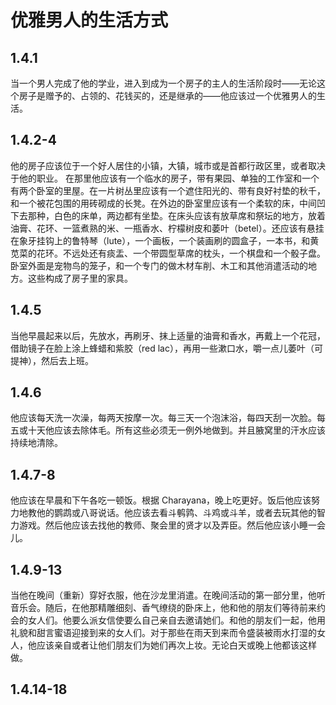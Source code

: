 # 优雅男人的生活方式

## 1.4.1

当一个男人完成了他的学业，进入到成为一个房子的主人的生活阶段时——无论这个房子是赠予的、占领的、花钱买的，还是继承的——他应该过一个优雅男人的生活。

## 1.4.2-4

他的房子应该位于一个好人居住的小镇，大镇，城市或是首都行政区里，或者取决于他的职业。
在那里他应该有一个临水的房子，带有果园、单独的工作室和一个有两个卧室的里屋。在一片树丛里应该有一个遮住阳光的、带有良好衬垫的秋千，和一个被花包围的用砖砌成的长凳。在外边的卧室里应该有一个柔软的床，中间凹下去那种，白色的床单，两边都有坐垫。在床头应该有放草席和祭坛的地方，放着油膏、花环、一篮煮熟的米、一瓶香水、柠檬树皮和萎叶（betel）。还应该有悬挂在象牙挂钩上的鲁特琴（lute），一个画板，一个装画刷的圆盒子，一本书，和黄苋菜的花环。不远处还有痰盂、一个带圆型草席的枕头，一个棋盘和一个骰子盘。卧室外面是宠物鸟的笼子，和一个专门的做木材车削、木工和其他消遣活动的地方。这些构成了房子里的家具。

## 1.4.5

当他早晨起来以后，先放水，再刷牙、抹上适量的油膏和香水，再戴上一个花冠，借助镜子在脸上涂上蜂蜡和紫胶（red
lac），再用一些漱口水，嚼一点儿萎叶（可提神），然后去上班。

## 1.4.6

他应该每天洗一次澡，每两天按摩一次。每三天一个泡沫浴，每四天刮一次脸。每五或十天他应该去除体毛。所有这些必须无一例外地做到。并且腋窝里的汗水应该持续地清除。

## 1.4.7-8

他应该在早晨和下午各吃一顿饭。根据 Charayana，晚上吃更好。饭后他应该努力地教他的鹦鹉或八哥说话。他应该去看斗鹌鹑、斗鸡或斗羊，或者去玩其他的智力游戏。然后他应该去找他的教师、聚会里的贤才以及弄臣。然后他应该小睡一会儿。

## 1.4.9-13

当他在晚间（重新）穿好衣服，他在沙龙里消遣。在晚间活动的第一部分里，他听音乐会。随后，在他那精雕细刻、香气缭绕的卧床上，他和他的朋友们等待前来约会的女人们。他要么派女信使要么自己亲自去邀请她们。和他的朋友们一起，他用礼貌和甜言蜜语迎接到来的女人们。对于那些在雨天到来而令盛装被雨水打湿的女人，他应该亲自或者让他们朋友们为她们再次上妆。无论白天或晚上他都该这样做。

## 1.4.14-18

